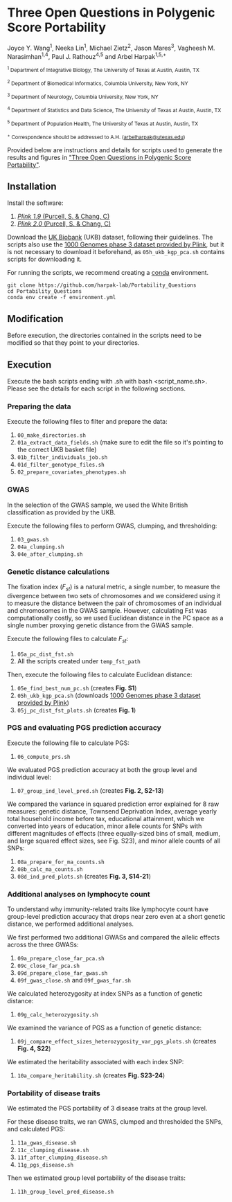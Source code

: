 # Three Open Questions in Polygenic Score Portability

Joyce Y. Wang<sup>1</sup>, Neeka Lin<sup>1</sup>, Michael Zietz<sup>2</sup>, Jason Mares<sup>3</sup>, Vagheesh M. Narasimhan<sup>1,4</sup>, Paul J. Rathouz<sup>4,5</sup> and Arbel Harpak<sup>1,5,+</sup>

<sub><sup>1</sup> Department of Integrative Biology, The University of Texas at Austin, Austin, TX</sub>

<sub><sup>2</sup> Department of Biomedical Informatics, Columbia University, New York, NY</sub>

<sub><sup>3</sup> Department of Neurology, Columbia University, New York, NY</sub>

<sub><sup>4</sup> Department of Statistics and Data Science, The University of Texas at Austin, Austin, TX</sub>

<sub><sup>5</sup> Department of Population Health, The University of Texas at Austin, Austin, TX</sub>

<sub><sup>+</sup> Correspondence should be addressed to A.H. (arbelharpak@utexas.edu)</sub>

Provided below are instructions and details for scripts used to generate the results and figures in ["Three Open Questions in Polygenic Score Portability"](https://www.biorxiv.org/content/10.1101/2024.08.20.608703v1).

## Installation

Install the software:

1. [<i>Plink 1.9</i> (Purcell, S. & Chang, C)](https://www.cog-genomics.org/plink/)
2. [<i>Plink 2.0</i> (Purcell, S. & Chang, C)](https://www.cog-genomics.org/plink/2.0/)

Download the [UK Biobank](https://www.ukbiobank.ac.uk/) (UKB) dataset, following their guidelines. The scripts also use the [1000 Genomes phase 3 dataset provided by Plink](https://www.cog-genomics.org/plink/2.0/resources), but it is not necessary to download it beforehand, as `05h_ukb_kgp_pca.sh` contains scripts for downloading it.

For running the scripts, we recommend creating a [conda](https://docs.conda.io/projects/conda/en/stable/) environment.

```
git clone https://github.com/harpak-lab/Portability_Questions
cd Portability_Questions
conda env create -f environment.yml
```

## Modification

Before execution, the directories contained in the scripts need to be modified so that they point to your directories.

## Execution

Execute the bash scripts ending with .sh with bash <script_name.sh>. Please see the details for each script in the following sections.

### Preparing the data

Execute the following files to filter and prepare the data:

1. `00_make_directories.sh`
2. `01a_extract_data_fields.sh` (make sure to edit the file so it's pointing to the correct UKB basket file)
3. `01b_filter_individuals_job.sh`
4. `01d_filter_genotype_files.sh`
5. `02_prepare_covariates_phenotypes.sh`

### GWAS

In the selection of the GWAS sample, we used the White British classification as provided by the UKB.

Execute the following files to perform GWAS, clumping, and thresholding:

1. `03_gwas.sh`
2. `04a_clumping.sh`
3. `04e_after_clumping.sh`

### Genetic distance calculations

The fixation index (<i>F<sub>st</sub></i>) is a natural metric, a single number, to measure the divergence between two sets of chromosomes and we considered using it to measure the distance between the pair of chromosomes of an individual and chromosomes in the GWAS sample. However, calculating Fst was computationally costly, so we used Euclidean distance in the PC space as a single number proxying genetic distance from the GWAS sample.

Execute the following files to calculate <i>F<sub>st</sub></i>:

1. `05a_pc_dist_fst.sh`
2. All the scripts created under `temp_fst_path`

Then, execute the following files to calculate Euclidean distance:

1. `05e_find_best_num_pc.sh` (creates <b>Fig. S1</b>)
2. `05h_ukb_kgp_pca.sh` (downloads [1000 Genomes phase 3 dataset provided by Plink](https://www.cog-genomics.org/plink/2.0/resources))
3. `05j_pc_dist_fst_plots.sh` (creates <b>Fig. 1</b>)

### PGS and evaluating PGS prediction accuracy

Execute the following file to calculate PGS:

1. `06_compute_prs.sh`

We evaluated PGS prediction accuracy at both the group level and individual level:

1. `07_group_ind_level_pred.sh` (creates <b>Fig. 2, S2-13</b>)

We compared the variance in squared prediction error explained for 8 raw measures: genetic distance, Townsend Deprivation Index, average yearly total household income before tax, educational attainment, which we converted into years of education, minor allele counts for SNPs with different magnitudes of effects (three equally-sized bins of small, medium, and large squared effect sizes, see Fig. S23), and minor allele counts of all SNPs:

1. `08a_prepare_for_ma_counts.sh`
2. `08b_calc_ma_counts.sh`
3. `08d_ind_pred_plots.sh` (creates <b>Fig. 3, S14-21</b>)

### Additional analyses on lymphocyte count

To understand why immunity-related traits like lymphocyte count have group-level prediction accuracy that drops near zero even at a short genetic distance, we performed additional analyses.

We first performed two additional GWASs and compared the allelic effects across the three GWASs:

1. `09a_prepare_close_far_pca.sh`
2. `09c_close_far_pca.sh`
3. `09d_prepare_close_far_gwas.sh`
4. `09f_gwas_close.sh` and `09f_gwas_far.sh`

We calculated heterozygosity at index SNPs as a function of genetic distance:

1. `09g_calc_heterozygosity.sh`

We examined the variance of PGS as a function of genetic distance:

1. `09j_compare_effect_sizes_heterozygosity_var_pgs_plots.sh` (creates <b>Fig. 4, S22</b>)

We estimated the heritability associated with each index SNP:

1. `10a_compare_heritability.sh` (creates <b>Fig. S23-24</b>)

### Portability of disease traits

We estimated the PGS portability of 3 disease traits at the group level.

For these disease traits, we ran GWAS, clumped and thresholded the SNPs, and calculated PGS:

1. `11a_gwas_disease.sh`
2. `11c_clumping_disease.sh`
3. `11f_after_clumping_disease.sh`
4. `11g_pgs_disease.sh`

Then we estimated group level portability of the disease traits:

1. `11h_group_level_pred_disease.sh`
